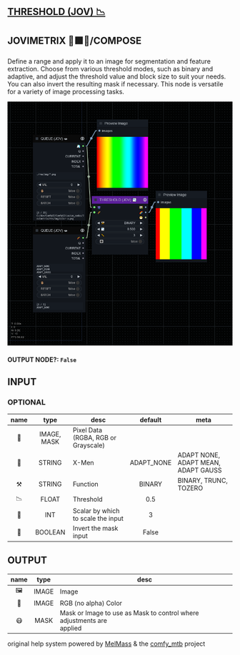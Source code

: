 ## [THRESHOLD (JOV) 📉](https://github.com/Amorano/Jovimetrix-examples/blob/master/node/THRESHOLD/THRESHOLD.md)

## JOVIMETRIX 🔺🟩🔵/COMPOSE


Define a range and apply it to an image for segmentation and feature extraction. Choose from various threshold modes, such as binary and adaptive, and adjust the threshold value and block size to suit your needs. You can also invert the resulting mask if necessary. This node is versatile for a variety of image processing tasks.


![THRESHOLD](https://raw.githubusercontent.com/Amorano/Jovimetrix-examples/master/node/THRESHOLD/THRESHOLD.png)

#### OUTPUT NODE?: `False`

## INPUT

### OPTIONAL

name | type | desc | default | meta
:---:|:---:|---|:---:|---
👾  |  IMAGE, MASK  | Pixel Data (RGBA, RGB or Grayscale) |  | 
🧬  |  STRING  | X-Men | ADAPT_NONE | ADAPT NONE, ADAPT MEAN, ADAPT GAUSS
⚒️  |  STRING  | Function | BINARY | BINARY, TRUNC, TOZERO
📉  |  FLOAT  | Threshold | 0.5 | 
📏  |  INT  | Scalar by which to scale the input | 3 | 
🔳  |  BOOLEAN  | Invert the mask input | False | 

## OUTPUT

name | type | desc
:---:|:---:|---
🖼️  |  IMAGE  | Image 
🌈  |  IMAGE  | RGB (no alpha) Color 
😷  |  MASK  | Mask or Image to use as Mask to control where adjustments are<br>applied 

original help system powered by [MelMass](https://github.com/melMass) & the [comfy_mtb](https://github.com/melMass/comfy_mtb) project